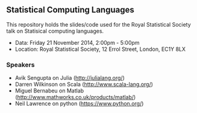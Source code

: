 ## Statistical Computing Languages

This repository holds the slides/code used for the Royal Statistical Society talk on Statisical computing languages. 

 * Data: Friday 21 November 2014, 2:00pm - 5:00pm
 * Location: Royal Statistical Society, 12 Errol Street, London, EC1Y 8LX

### Speakers

 * Avik Sengupta on Julia (http://julialang.org/)
 * Darren Wilkinson on Scala (http://www.scala-lang.org/)
 * Miguel Bernabeu on Matlab (http://www.mathworks.co.uk/products/matlab/)
 * Neil Lawrence on python (https://www.python.org/)
